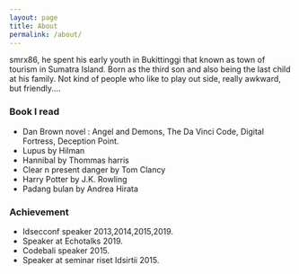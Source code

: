 ```yaml
---
layout: page
title: About
permalink: /about/
---
```


smrx86, he spent his early youth in Bukittinggi that known as town of tourism in Sumatra Island. Born  as the third son and also being the last child at his family. Not kind of people who like to play out side, really awkward, but friendly....

### Book I read

- Dan Brown novel : Angel and Demons, The Da Vinci Code, Digital Fortress, Deception Point.
- Lupus by Hilman
- Hannibal by Thommas harris
- Clear n present danger by Tom Clancy
- Harry Potter by J.K. Rowling
- Padang bulan by Andrea Hirata

### Achievement
- Idsecconf speaker 2013,2014,2015,2019.
- Speaker at Echotalks 2019.
- Codebali speaker 2015.
- Speaker at seminar riset Idsirtii 2015.



